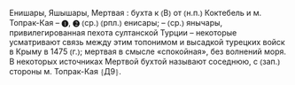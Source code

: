 ---
---

Енишары, Яшышары, Мертвая
: бухта к ⦅В⦆ от ⦅н.п.⦆ Коктебель и м. Топрак-Кая – ❶, ❷ ⦅ср.⦆ ⦅рпл.⦆ енисары; – ⦅ср.⦆ янычары, привилегированная пехота султанской Турции – некоторые усматривают связь между этим топонимом и высадкой турецких войск в Крыму в 1475 ⦅г.⦆; мертвая в смысле «спокойная», без волнений моря. В некоторых источниках Мертвой бухтой называют соседнюю, с ⦅зап.⦆ стороны м. Топрак-Кая ⦃Д9⦄.
